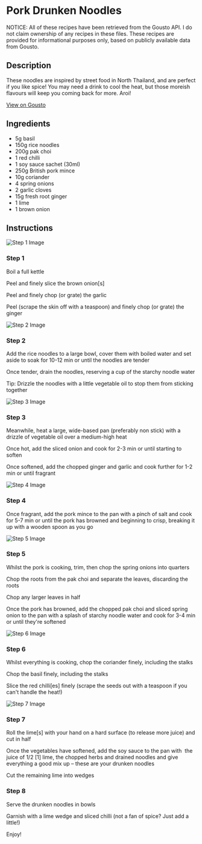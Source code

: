 # Pork Drunken Noodles

NOTICE: All of these recipes have been retrieved from the Gousto API. I do not claim ownership of any recipes in these files. These recipes are provided for informational purposes only, based on publicly available data from Gousto.

## Description

These noodles are inspired by street food in North Thailand, and are perfect if you like spice! You may need a drink to cool the heat, but those moreish flavours will keep you coming back for more. Aroi!

[View on Gousto](https://www.gousto.co.uk/recipes/cookbook/pork-drunken-noodles)

## Ingredients

- 5g basil
- 150g rice noodles
- 200g pak choi
- 1 red chilli
- 1 soy sauce sachet (30ml)
- 250g British pork mince
- 10g coriander
- 4 spring onions
- 2 garlic cloves
- 15g fresh root ginger
- 1 lime
- 1 brown onion

## Instructions

![Step 1 Image](https://production-media.gousto.co.uk/cms/recipe-step-image/R2351Step-1-x200.jpg)

### Step 1

Boil a full kettle

Peel and finely slice the brown onion<span class="text-danger">[s]</span>

Peel and finely chop (or grate) the garlic

Peel (scrape the skin off with a teaspoon) and finely chop (or grate) the ginger

![Step 2 Image](https://production-media.gousto.co.uk/cms/recipe-step-image/R2351Step-2-x200.jpg)

### Step 2

Add the rice noodles to a large bowl, cover them with boiled water and set aside to soak for 10-12 min or until the noodles are tender

Once tender, drain the noodles, reserving a cup of the starchy noodle water

Tip: Drizzle the noodles with a little vegetable oil to stop them from sticking together

![Step 3 Image](https://production-media.gousto.co.uk/cms/recipe-step-image/R2351Step-3-x200.jpg)

### Step 3

Meanwhile, heat a large, wide-based pan (preferably non stick) with a drizzle of vegetable oil over a medium-high heat

Once hot, add the sliced onion and cook for 2-3 min or until starting to soften

Once softened, add the chopped ginger and garlic and cook further for 1-2 min or until fragrant

![Step 4 Image](https://production-media.gousto.co.uk/cms/recipe-step-image/R2351Step-4-x200.jpg)

### Step 4

Once fragrant, add the pork mince to the pan with a pinch of salt and cook for 5-7 min or until the pork has browned and beginning to crisp, breaking it up with a wooden spoon as you go

![Step 5 Image](https://production-media.gousto.co.uk/cms/recipe-step-image/R2351Step-5-x200.jpg)

### Step 5

Whilst the pork is cooking, trim, then chop the spring onions into quarters

Chop the roots from the pak choi and separate the leaves, discarding the roots

Chop any larger leaves in half

Once the pork has browned, add the chopped pak choi and sliced spring onion to the pan with a splash of starchy noodle water and cook for 3-4 min or until they're softened

![Step 6 Image](https://production-media.gousto.co.uk/cms/recipe-step-image/R2351Step-6-x200.jpg)

### Step 6

Whilst everything is cooking, chop the coriander finely, including the stalks

Chop the basil finely, including the stalks

Slice the red chilli<span class="text-danger">[es] </span>finely (scrape the seeds out with a teaspoon if you can't handle the heat!)

![Step 7 Image](https://production-media.gousto.co.uk/cms/recipe-step-image/R2351Step-7-x200.jpg)

### Step 7

Roll the lime<span class="text-danger">[s]</span> with your hand on a hard surface (to release more juice) and cut in half

Once the vegetables have softened, add the soy sauce to the pan with  the juice of 1/2 <span class="text-danger">[1]</span> lime, the chopped herbs and drained noodles and give everything a good mix up – these are your drunken noodles

Cut the remaining lime into wedges

### Step 8

Serve the drunken noodles in bowls

Garnish with a lime wedge and sliced chilli (not a fan of spice? Just add a little!)

Enjoy!

